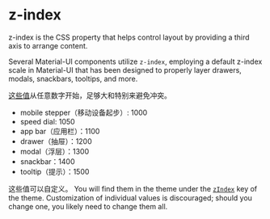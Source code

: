 # z-index

<p class="description">z-index is the CSS property that helps control layout by providing a third axis to arrange content.</p>

Several Material-UI components utilize `z-index`, employing a default z-index scale in Material-UI that has been designed to properly layer drawers, modals, snackbars, tooltips, and more.

[这些值](https://github.com/mui-org/material-ui/blob/master/packages/material-ui/src/styles/zIndex.js)从任意数字开始，足够大和特别来避免冲突。

- mobile stepper（移动设备起步）: 1000
- speed dial: 1050
- app bar（应用栏）：1100
- drawer（抽屉）：1200
- modal（浮层）：1300
- snackbar：1400
- tooltip（提示）：1500

这些值可以自定义。 You will find them in the theme under the [`zIndex`](/customization/default-theme/?expend-path=$.zIndex) key of the theme. Customization of individual values is discouraged; should you change one, you likely need to change them all.